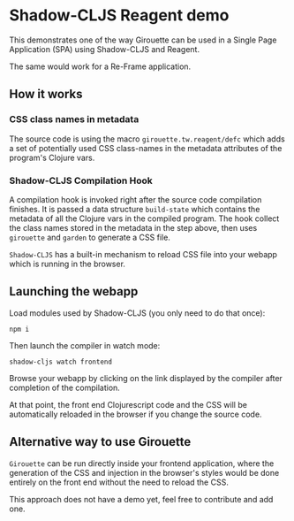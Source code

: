 # Shadow-CLJS Reagent demo

This demonstrates one of the way Girouette can be used in a
Single Page Application (SPA) using Shadow-CLJS and Reagent.

The same would work for a Re-Frame application.

## How it works

### CSS class names in metadata

The source code is using the macro `girouette.tw.reagent/defc`
which adds a set of potentially used CSS class-names in the metadata
attributes of  the program's Clojure vars.

### Shadow-CLJS Compilation Hook

A compilation hook is invoked right after the source code compilation finishes.
It is passed a data structure `build-state` which contains the metadata of all the
Clojure vars in the compiled program. The hook collect the class names stored in
the metadata in the step above, then uses `girouette` and `garden` to generate a
CSS file.

`Shadow-CLJS` has a built-in mechanism to reload CSS file into your webapp which is
running in the browser.

## Launching the webapp

Load modules used by Shadow-CLJS (you only need to do that once):
```shell
npm i
```

Then launch the compiler in watch mode:
```shell
shadow-cljs watch frontend
```

Browse your webapp by clicking on the link displayed by the compiler
after completion of the compilation.

At that point, the front end Clojurescript code and the CSS will be
automatically reloaded in the browser if you change the source code.

## Alternative way to use Girouette

`Girouette` can be run directly inside your frontend application, where
the generation of the CSS and injection in the browser's styles would be
done entirely on the front end without the need to reload the CSS.

This approach does not have a demo yet, feel free to contribute and add one.
